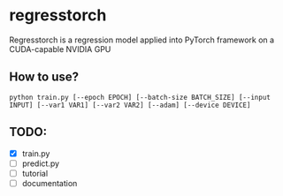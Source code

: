 # regresstorch

Regresstorch is a regression model applied into PyTorch framework  on a CUDA-capable NVIDIA GPU

## How to use?

```shell
python train.py [--epoch EPOCH] [--batch-size BATCH_SIZE] [--input INPUT] [--var1 VAR1] [--var2 VAR2] [--adam] [--device DEVICE]
```



## TODO:

- [x] train.py
- [ ] predict.py
- [ ] tutorial
- [ ] documentation